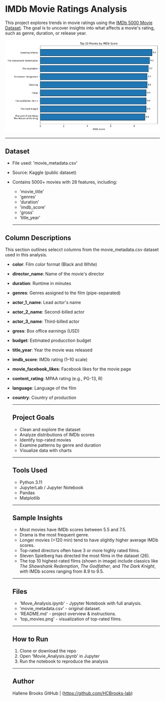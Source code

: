 # IMDb Movie Ratings Analysis

This project explores trends in movie ratings using the [IMDb 5000 Movie Dataset](https://www.kaggle.com/datasets/carolzhangdc/imdb-5000-movie-dataset). The goal is to uncover insights into what affects a movie's rating, such as genre, duration, or release year.

![Top 10 IMDb Movies](top_movies.png)

---

## Dataset

- File used: 'movie_metadata.csv'
- Source: Kaggle (public dataset)
- Contains 5000+ movies with 28 features, including:
  - 'movie_title'
  - 'genres'
  - 'duration'
  - 'imdb_score'
  - 'gross'
  - 'title_year'

  ---

## Column Descriptions

This section outlines selecct columns from the movie_metadata.csv dataset used in this analysis. 

- **color**: Film color format (Black and White)
- **director_name**: Name of the movie's director
- **duration**: Runtime in minutes
- **genres**: Genres assigned to the film (pipe-separated)
- **actor_1_name**: Lead actor's name
- **actor_2_name**: Second-billed actor
- **actor_3_name**: Third-billed actor
- **gross**: Box office earnings (USD)
- **budget**: Estimated producction budget
- **title_year**: Year the movie was released
- **imdb_score**: IMDb rating (1–10 scale)
- **movie_facebook_likes**: Facebook likes for the movie page
- **content_rating**: MPAA rating (e.g., PG-13, R)
- **language**: Language of the film
- **country**: Country of production
  
  ---

  ## Project Goals

  - Clean and explore the dataset
  - Analyze distributions of IMDb scores
  - Identify top-rated movies
  - Examine patterns by genre and duration
  - Visualize data with charts

  ---

  ## Tools Used

  - Python 3.11
  - JupyterLab / Jupyter Notebook
  - Pandas
  - Matplotlib

  ---

  ## Sample Insights

  - Most movies have IMDb scores between 5.5 and 7.5.
  - Drama is the most frequent genre.
  - Longer movies (>120 min) tend to have slightly higher average IMDb scores.
  - Top-rated directors often have 3 or more highly rated films.
  - Steven Spielberg has directed the most films in the dataset (26).
  - The top 10 highest-rated films (shown in image) include classics like *The
    Shawshank Redemption*, *The Godfather*, and *The Dark Knight*, with IMDb
    scores ranging from 8.9 to 9.5. 

  ---

  ## Files

  - 'Move_Analysis.ipynb' - Jypyter Notebook with full analysis.
  - 'movie_metadata.csv' - original dataset.
  - 'README.md' - project overview & instructions.
  - 'top_movies.png' - visualization of top-rated films.

  ---

  ## How to Run

  1. Clone or download the repo
  2. Open 'Movie_Analysis.ipynb' in Jupyter
  3. Run the notebook to reproduce the analysis

  ---

  ## Author

  Hallene Brooks 
  GitHub | (https://github.com/HCBrooks-lab) 
